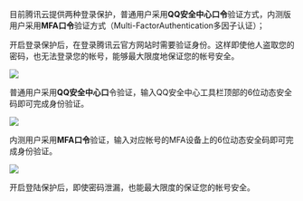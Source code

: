 
目前腾讯云提供两种登录保护，普通用户采用**QQ安全中心口令**验证方式，内测版用户采用**MFA口令**验证方式（Multi-FactorAuthentication多因子认证）；

开启登录保护后，在登录腾讯云官方网站时需要验证身份。这样即使他人盗取您的密码，也无法登录您的帐号，能够最大限度地保证您的帐号安全。

![](https://mc.qcloudimg.com/static/img/a9792c2dea45605a74754bb633282f74/image.png)

普通用户采用**QQ安全中心口**令验证，输入QQ安全中心工具栏顶部的6位动态安全码即可完成身份验证。

![](https://mc.qcloudimg.com/static/img/7beca26dfe656d47d9e4be41964fde8d/image.png)

内测用户采用**MFA口令**验证，输入对应帐号的MFA设备上的6位动态安全码即可完成身份验证。

![](https://mc.qcloudimg.com/static/img/0c42f455e9c6e2f82f4fc86379effd18/image.png)

开启登陆保护后，即使密码泄漏，也能最大限度的保证您的帐号安全。